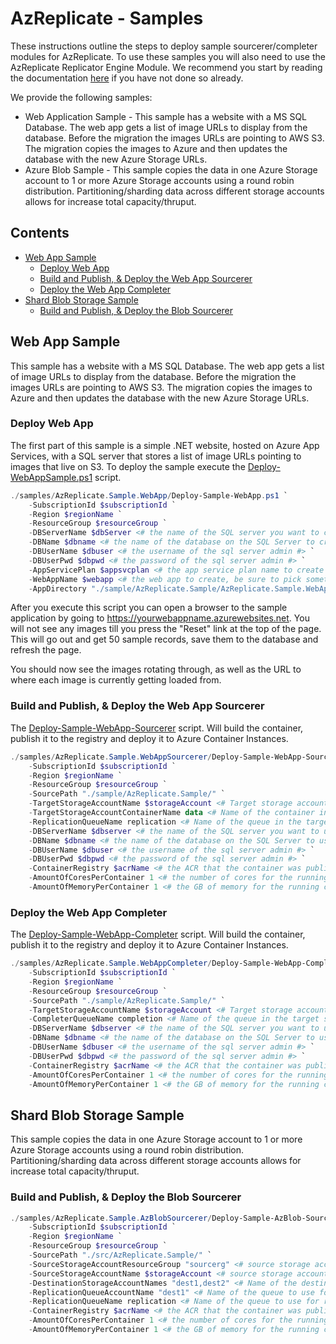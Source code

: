 # AzReplicate - Samples <!-- omit in toc -->

These instructions outline the steps to deploy sample sourcerer/completer modules for AzReplicate. To use these samples you will also need to use the AzReplicate Replicator Engine Module. We recommend you start by reading the documentation [here](/README.md) if you have not done so already.

We provide the following samples:
 - Web Application Sample - This sample has a website with a MS SQL Database. The web app gets a list of image URLs to display from the database. Before the migration the images URLs are pointing to AWS S3. The migration copies the images to Azure and then updates the database with the new Azure Storage URLs. 
 - Azure Blob Sample - This sample copies the data in one Azure Storage account to 1 or more Azure Storage accounts using a round robin distribution. Partitioning/sharding data across different storage accounts allows for increase total capacity/thruput. 

## Contents <!-- omit in toc -->
- [Web App Sample](#web-app-sample)
  - [Deploy Web App](#deploy-web-app)
  - [Build and Publish, & Deploy the Web App Sourcerer](#build-and-publish--deploy-the-web-app-sourcerer)
  - [Deploy the Web App Completer](#deploy-the-web-app-completer)
- [Shard Blob Storage Sample](#shard-blob-storage-sample)
  - [Build and Publish, & Deploy the Blob Sourcerer](#build-and-publish--deploy-the-blob-sourcerer)



## Web App Sample

This sample has a website with a MS SQL Database. The web app gets a list of image URLs to display from the database. Before the migration the images URLs are pointing to AWS S3. The migration copies the images to Azure and then updates the database with the new Azure Storage URLs. 

### Deploy Web App
The first part of this sample is a simple .NET website, hosted on Azure App Services, with a SQL server that stores a list of image URLs pointing to images that live on S3. To deploy the sample execute the [Deploy-WebAppSample.ps1](./samples/AzReplicate.Sample.WebApp/Deploy-Sample-WebApp.ps1) script.

```PowerShell
./samples/AzReplicate.Sample.WebApp/Deploy-Sample-WebApp.ps1 `
    -SubscriptionId $subscriptionId `
    -Region $regionName `
    -ResourceGroup $resourceGroup `
    -DBServerName $dbServer <# the name of the SQL server you want to create, be sure to pick something unique and that follows naming rules #> `
    -DBName $dbname <# the name of the database on the SQL Server to create #> `
    -DBUserName $dbuser <# the username of the sql server admin #> `
    -DBUserPwd $dbpwd <# the password of the sql server admin #> `
    -AppServicePlan $appsvcplan <# the app service plan name to create #> `
    -WebAppName $webapp <# the web app to create, be sure to pick something unique and that follows naming rules #> `
    -AppDirectory "./sample/AzReplicate.Sample/AzReplicate.Sample.WebApp/" <# the relative path to where the sample .NET code for the website lives on your computer #>
```

After you execute this script you can open a browser to the sample application by going to https://yourwebappname.azurewebsites.net. You will not see any images till you press the "Reset" link at the top of the page. This will go out and get 50 sample records, save them to the database and refresh the page.

You should now see the images rotating through, as well as the URL to where each image is currently getting loaded from.

### Build and Publish, & Deploy the Web App Sourcerer

The [Deploy-Sample-WebApp-Sourcerer](./samples/AzReplicate.Sample.WebAppSourcerer/Deploy-Sample-WebApp-Sourcerer.ps1) script. Will build the container, publish it to the registry and deploy it to Azure Container Instances.

```PowerShell
./samples/AzReplicate.Sample.WebAppSourcerer/Deploy-Sample-WebApp-Sourcerer.ps1 `
    -SubscriptionId $subscriptionId `
    -Region $regionName `
    -ResourceGroup $resourceGroup `
    -SourcePath "./sample/AzReplicate.Sample/" `
    -TargetStorageAccountName $storageAccount <# Target storage account for the queue and the objects #> `
    -TargetStorageAccountContainerName data <# Name of the container in the target storage account #> `
    -ReplicationQueueName replication <# Name of the queue in the target storage account #> `
    -DBServerName $dbserver <# the name of the SQL server you want to use #> `
    -DBName $dbname <# the name of the database on the SQL Server to use #> `
    -DBUserName $dbuser <# the username of the sql server admin #> `
    -DBUserPwd $dbpwd <# the password of the sql server admin #> `
    -ContainerRegistry $acrName <# the ACR that the container was published to #> `
    -AmountOfCoresPerContainer 1 <# the number of cores for the running container #> `
    -AmountOfMemoryPerContainer 1 <# the GB of memory for the running container #>
```

### Deploy the Web App Completer

The [Deploy-Sample-WebApp-Completer](./samples/AzReplicate.Sample.WebAppCompleter/Deploy-Sample-WebApp-Completer.ps1) script. Will build the container, publish it to the registry and deploy it to Azure Container Instances.

```PowerShell
./samples/AzReplicate.Sample.WebAppCompleter/Deploy-Sample-WebApp-Completer.ps1 `
    -SubscriptionId $subscriptionId `
    -Region $regionName `
    -ResourceGroup $resourceGroup `
    -SourcePath "./sample/AzReplicate.Sample/" `
    -TargetStorageAccountName $storageAccount <# Target storage account for the queue and the objects #> `
    -CompleterQueueName completion <# Name of the queue in the target storage account #> `
    -DBServerName $dbserver <# the name of the SQL server you want to use #> `
    -DBName $dbname <# the name of the database on the SQL Server to use #> `
    -DBUserName $dbuser <# the username of the sql server admin #> `
    -DBUserPwd $dbpwd <# the password of the sql server admin #> `
    -ContainerRegistry $acrName <# the ACR that the container was published to #> `
    -AmountOfCoresPerContainer 1 <# the number of cores for the running container #> `
    -AmountOfMemoryPerContainer 1 <# the GB of memory for the running container #>
```


## Shard Blob Storage Sample

This sample copies the data in one Azure Storage account to 1 or more Azure Storage accounts using a round robin distribution. Partitioning/sharding data across different storage accounts allows for increase total capacity/thruput. 

### Build and Publish, & Deploy the Blob Sourcerer

```PowerShell
./samples/AzReplicate.Sample.AzBlobSourcerer/Deploy-Sample-AzBlob-Sourcerer.ps1 `
    -SubscriptionId $subscriptionId `
    -Region $regionName `
    -ResourceGroup $resourceGroup `
    -SourcePath "./src/AzReplicate.Sample/" `
    -SourceStorageAccountResourceGroup "sourcerg" <# source storage account resource group for the objects #> `
    -SourceStorageAccountName $storageAccount <# source storage account for the objects #> `
    -DestinationStorageAccountNames "dest1,dest2" <# Name of the destination storage accounts comma separated #> `
    -ReplicationQueueAccountName "dest1" <# Name of the queue to use for replication #> `
    -ReplicationQueueName replication <# Name of the queue to use for replication #> `
    -ContainerRegistry $acrName <# the ACR that the container was published to #> `
    -AmountOfCoresPerContainer 1 <# the number of cores for the running container #> `
    -AmountOfMemoryPerContainer 1 <# the GB of memory for the running container #>
```